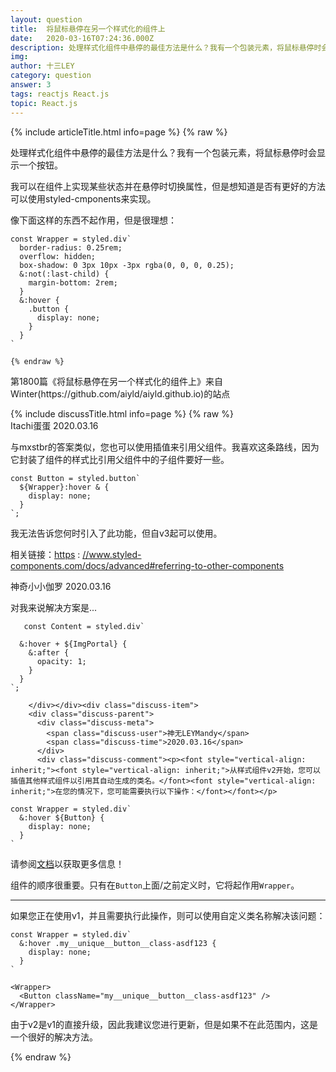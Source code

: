 ```yaml
---
layout: question
title:  将鼠标悬停在另一个样式化的组件上
date:   2020-03-16T07:24:36.000Z
description: 处理样式化组件中悬停的最佳方法是什么？我有一个包装元素，将鼠标悬停时会显示一个按钮。我可以在组件上实现某些状态并在悬停时切换属性，但是想知道是否有更好...
img: 
author: 十三LEY
category: question
answer: 3
tags: reactjs React.js
topic: React.js
---
```

<div class="article-root">
  <div class="article">
    {% include articleTitle.html info=page %}
    {% raw %}
    <div class="article-content"><p><font style="vertical-align: inherit;"><font style="vertical-align: inherit;">处理样式化组件中悬停的最佳方法是什么？</font><font style="vertical-align: inherit;">我有一个包装元素，将鼠标悬停时会显示一个按钮。</font></font></p>

<p><font style="vertical-align: inherit;"><font style="vertical-align: inherit;">我可以在组件上实现某些状态并在悬停时切换属性，但是想知道是否有更好的方法可以使用styled-cmponents来实现。</font></font></p>

<p><font style="vertical-align: inherit;"><font style="vertical-align: inherit;">像下面这样的东西不起作用，但是很理想：</font></font></p>

<pre><code>const Wrapper = styled.div`<font></font>
  border-radius: 0.25rem;<font></font>
  overflow: hidden;<font></font>
  box-shadow: 0 3px 10px -3px rgba(0, 0, 0, 0.25);<font></font>
  &amp;:not(:last-child) {<font></font>
    margin-bottom: 2rem;<font></font>
  }<font></font>
  &amp;:hover {<font></font>
    .button {<font></font>
      display: none;<font></font>
    }<font></font>
  }<font></font>
`<font></font>
</code></pre></div>
    {% endraw %}
  </div>
  <p class="winter_mark">第1800篇《将鼠标悬停在另一个样式化的组件上》来自Winter(https://github.com/aiyld/aiyld.github.io)的站点</p>
  <div class="discuss-wrapper">
    {% include discussTitle.html info=page %}
    {% raw %}
    <div class="discuss-item">
        <div class="discuss-parent">
          <div class="discuss-meta">
            <span class="discuss-user">Itachi蛋蛋</span>
            <span class="discuss-time">2020.03.16</span>
          </div>
          <div class="discuss-comment"><p><font style="vertical-align: inherit;"><font style="vertical-align: inherit;">与mxstbr的答案类似，您也可以使用插值来引用父组件。</font><font style="vertical-align: inherit;">我喜欢这条路线，因为它封装了组件的样式比引用父组件中的子组件要好一些。</font></font></p>

<pre><code>const Button = styled.button`<font></font>
  ${Wrapper}:hover &amp; {<font></font>
    display: none;<font></font>
  }<font></font>
`;<font></font>
</code></pre>

<p><font style="vertical-align: inherit;"><font style="vertical-align: inherit;">我无法告诉您何时引入了此功能，但自v3起可以使用。</font></font></p>

<p><font style="vertical-align: inherit;"><font style="vertical-align: inherit;">相关链接：</font><a href="https://www.styled-components.com/docs/advanced#referring-to-other-components" rel="noreferrer"><font style="vertical-align: inherit;">https</font></a><font style="vertical-align: inherit;"> : </font></font><a href="https://www.styled-components.com/docs/advanced#referring-to-other-components" rel="noreferrer"><font style="vertical-align: inherit;"><font style="vertical-align: inherit;">//www.styled-components.com/docs/advanced#referring-to-other-components</font></font></a></p></div>
        </div></div><div class="discuss-item">
        <div class="discuss-parent">
          <div class="discuss-meta">
            <span class="discuss-user">神奇小小伽罗</span>
            <span class="discuss-time">2020.03.16</span>
          </div>
          <div class="discuss-comment"><p><font style="vertical-align: inherit;"><font style="vertical-align: inherit;">对我来说解决方案是...</font></font></p>

<pre><code>   const Content = styled.div`<font></font>
<font></font>
  &amp;:hover + ${ImgPortal} {<font></font>
    &amp;:after {<font></font>
      opacity: 1;<font></font>
    }<font></font>
  }<font></font>
`;<font></font>
</code></pre></div>
        </div></div><div class="discuss-item">
        <div class="discuss-parent">
          <div class="discuss-meta">
            <span class="discuss-user">神无LEYMandy</span>
            <span class="discuss-time">2020.03.16</span>
          </div>
          <div class="discuss-comment"><p><font style="vertical-align: inherit;"><font style="vertical-align: inherit;">从样式组件v2开始，您可以插值其他样式组件以引用其自动生成的类名。</font><font style="vertical-align: inherit;">在您的情况下，您可能需要执行以下操作：</font></font></p>

<pre><code>const Wrapper = styled.div`<font></font>
  &amp;:hover ${Button} {<font></font>
    display: none;<font></font>
  }<font></font>
`<font></font>
</code></pre>

<p><font style="vertical-align: inherit;"><font style="vertical-align: inherit;">请参阅</font></font><a href="https://www.styled-components.com/docs/advanced#referring-to-other-components" rel="noreferrer"><font style="vertical-align: inherit;"><font style="vertical-align: inherit;">文档</font></font></a><font style="vertical-align: inherit;"><font style="vertical-align: inherit;">以获取更多信息！</font></font></p>

<p><font style="vertical-align: inherit;"><font style="vertical-align: inherit;">组件的顺序很重要。</font><font style="vertical-align: inherit;">只有在</font></font><code>Button</code><font style="vertical-align: inherit;"><font style="vertical-align: inherit;">上面/之前定义时，</font><font style="vertical-align: inherit;">它将起作用</font></font><code>Wrapper</code><font style="vertical-align: inherit;"><font style="vertical-align: inherit;">。</font></font></p>

<hr>

<p><font style="vertical-align: inherit;"><font style="vertical-align: inherit;">如果您正在使用v1，并且需要执行此操作，则可以使用自定义类名称解决该问题：</font></font></p>

<pre><code>const Wrapper = styled.div`<font></font>
  &amp;:hover .my__unique__button__class-asdf123 {<font></font>
    display: none;<font></font>
  }<font></font>
`<font></font>
<font></font>
&lt;Wrapper&gt;<font></font>
  &lt;Button className="my__unique__button__class-asdf123" /&gt;<font></font>
&lt;/Wrapper&gt;<font></font>
</code></pre>

<p><font style="vertical-align: inherit;"><font style="vertical-align: inherit;">由于v2是v1的直接升级，因此我建议您进行更新，但是如果不在此范围内，这是一个很好的解决方法。</font></font></p></div>
        </div></div>
    {% endraw %}
  </div>
<div>
